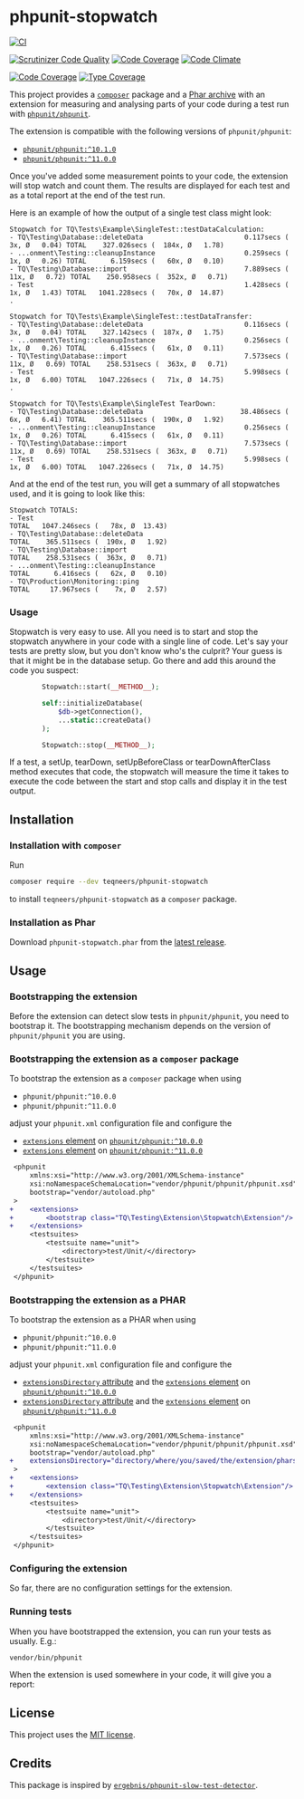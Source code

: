 # phpunit-stopwatch

[![CI](https://github.com/teqneers/phpunit-stopwatch/actions/workflows/ci.yml/badge.svg)](https://github.com/teqneers/phpunit-stopwatch/actions)

[![Scrutinizer Code Quality](https://scrutinizer-ci.com/g/teqneers/phpunit-stopwatch/badges/quality-score.png?b=master)](https://scrutinizer-ci.com/g/teqneers/phpunit-stopwatch/?branch=main)
[![Code Coverage](https://scrutinizer-ci.com/g/teqneers/phpunit-stopwatch/badges/coverage.png?b=master)](https://scrutinizer-ci.com/g/teqneers/phpunit-stopwatch/?branch=main)
[![Code Climate](https://codeclimate.com/github/teqneers/phpunit-stopwatch/badges/gpa.svg)](https://codeclimate.com/github/teqneers/phpunit-stopwatch)

[![Code Coverage](https://codecov.io/gh/teqneers/phpunit-stopwatch/branch/main/graph/badge.svg)](https://codecov.io/gh/teqneers/phpunit-stopwatch)
[![Type Coverage](https://shepherd.dev/github/teqneers/phpunit-stopwatch/coverage.svg)](https://shepherd.dev/github/teqneers/phpunit-stopwatch)

This project provides a [`composer`](https://getcomposer.org) package and
a [Phar archive](https://www.php.net/manual/en/book.phar.php) with an extension for measuring and analysing parts of
your code during a test run with [`phpunit/phpunit`](https://github.com/sebastianbergmann/phpunit).

The extension is compatible with the following versions of `phpunit/phpunit`:

- [`phpunit/phpunit:^10.1.0`](https://github.com/sebastianbergmann/phpunit/tree/10.1.0)
- [`phpunit/phpunit:^11.0.0`](https://github.com/sebastianbergmann/phpunit/tree/11.0.0)

Once you've added some measurement points to your code, the extension will stop watch and count them. The results are
displayed for each test and as a total report at the end of the test run.

Here is an example of how the output of a single test class might look:

```console
Stopwatch for TQ\Tests\Example\SingleTest::testDataCalculation:
- TQ\Testing\Database::deleteData                         0.117secs (    3x, Ø   0.04) TOTAL    327.026secs (  184x, Ø   1.78)
- ...onment\Testing::cleanupInstance                      0.259secs (    1x, Ø   0.26) TOTAL      6.159secs (   60x, Ø   0.10)
- TQ\Testing\Database::import                             7.889secs (   11x, Ø   0.72) TOTAL    250.958secs (  352x, Ø   0.71)
- Test                                                    1.428secs (    1x, Ø   1.43) TOTAL   1041.228secs (   70x, Ø  14.87)
.

Stopwatch for TQ\Tests\Example\SingleTest::testDataTransfer:
- TQ\Testing\Database::deleteData                         0.116secs (    3x, Ø   0.04) TOTAL    327.142secs (  187x, Ø   1.75)
- ...onment\Testing::cleanupInstance                      0.256secs (    1x, Ø   0.26) TOTAL      6.415secs (   61x, Ø   0.11)
- TQ\Testing\Database::import                             7.573secs (   11x, Ø   0.69) TOTAL    258.531secs (  363x, Ø   0.71)
- Test                                                    5.998secs (    1x, Ø   6.00) TOTAL   1047.226secs (   71x, Ø  14.75)
.

Stopwatch for TQ\Tests\Example\SingleTest TearDown:
- TQ\Testing\Database::deleteData                        38.486secs (    6x, Ø   6.41) TOTAL    365.511secs (  190x, Ø   1.92)
- ...onment\Testing::cleanupInstance                      0.256secs (    1x, Ø   0.26) TOTAL      6.415secs (   61x, Ø   0.11)
- TQ\Testing\Database::import                             7.573secs (   11x, Ø   0.69) TOTAL    258.531secs (  363x, Ø   0.71)
- Test                                                    5.998secs (    1x, Ø   6.00) TOTAL   1047.226secs (   71x, Ø  14.75)
```

And at the end of the test run, you will get a summary of all stopwatches used, and it is going to look like this:

```console
Stopwatch TOTALS:
- Test                                                                                 TOTAL   1047.246secs (   78x, Ø  13.43)
- TQ\Testing\Database::deleteData                                                      TOTAL    365.511secs (  190x, Ø   1.92)
- TQ\Testing\Database::import                                                          TOTAL    258.531secs (  363x, Ø   0.71)
- ...onment\Testing::cleanupInstance                                                   TOTAL      6.416secs (   62x, Ø   0.10)
- TQ\Production\Monitoring::ping                                                       TOTAL     17.967secs (    7x, Ø   2.57)
```

### Usage

Stopwatch is very easy to use. All you need is to start and stop the stopwatch anywhere in your code with a single line
of code.
Let's say your tests are pretty slow, but you don't know who's the culprit? Your guess is that it might be in the
database setup.
Go there and add this around the code you suspect:

```php
        Stopwatch::start(__METHOD__);

        self::initializeDatabase(
            $db->getConnection(),
            ...static::createData()
        );

        Stopwatch::stop(__METHOD__);
```

If a test, a setUp, tearDown, setUpBeforeClass or tearDownAfterClass method executes that code, the stopwatch will
measure the time it takes to execute the code between the start and stop calls and display it in the test output.

## Installation

### Installation with `composer`

Run

```sh
composer require --dev teqneers/phpunit-stopwatch
```

to install `teqneers/phpunit-stopwatch` as a `composer` package.

### Installation as Phar

Download `phpunit-stopwatch.phar` from
the [latest release](https://github.com/teqneers/phpunit-stopwatch/releases/latest).

## Usage

### Bootstrapping the extension

Before the extension can detect slow tests in `phpunit/phpunit`, you need to bootstrap it. The bootstrapping mechanism
depends on the version of `phpunit/phpunit` you are using.

### Bootstrapping the extension as a `composer` package

To bootstrap the extension as a `composer` package when using

- `phpunit/phpunit:^10.0.0`
- `phpunit/phpunit:^11.0.0`

adjust your `phpunit.xml` configuration file and configure the

- [`extensions` element](https://docs.phpunit.de/en/10.5/configuration.html#the-extensions-element)
  on [`phpunit/phpunit:^10.0.0`](https://docs.phpunit.de/en/10.5/)
- [`extensions` element](https://docs.phpunit.de/en/11.0/configuration.html#the-extensions-element)
  on [`phpunit/phpunit:^11.0.0`](https://docs.phpunit.de/en/11.0/)

```diff
 <phpunit
     xmlns:xsi="http://www.w3.org/2001/XMLSchema-instance"
     xsi:noNamespaceSchemaLocation="vendor/phpunit/phpunit/phpunit.xsd"
     bootstrap="vendor/autoload.php"
 >
+    <extensions>
+        <bootstrap class="TQ\Testing\Extension\Stopwatch\Extension"/>
+    </extensions>
     <testsuites>
         <testsuite name="unit">
             <directory>test/Unit/</directory>
         </testsuite>
     </testsuites>
 </phpunit>
```

### Bootstrapping the extension as a PHAR

To bootstrap the extension as a PHAR when using

- `phpunit/phpunit:^10.0.0`
- `phpunit/phpunit:^11.0.0`

adjust your `phpunit.xml` configuration file and configure the

- [`extensionsDirectory` attribute](https://docs.phpunit.de/en/10.5/configuration.html#the-extensionsdirectory-attribute)
  and the [`extensions` element](https://docs.phpunit.de/en/10.5/configuration.html#the-extensions-element)
  on [`phpunit/phpunit:^10.0.0`](https://docs.phpunit.de/en/10.5/)
- [`extensionsDirectory` attribute](https://docs.phpunit.de/en/11.0/configuration.html#the-extensionsdirectory-attribute)
  and the [`extensions` element](https://docs.phpunit.de/en/11.0/configuration.html#the-extensions-element)
  on [`phpunit/phpunit:^11.0.0`](https://docs.phpunit.de/en/11.0/)

```diff
 <phpunit
     xmlns:xsi="http://www.w3.org/2001/XMLSchema-instance"
     xsi:noNamespaceSchemaLocation="vendor/phpunit/phpunit/phpunit.xsd"
     bootstrap="vendor/autoload.php"
+    extensionsDirectory="directory/where/you/saved/the/extension/phars"
 >
+    <extensions>
+        <extension class="TQ\Testing\Extension\Stopwatch\Extension"/>
+    </extensions>
     <testsuites>
         <testsuite name="unit">
             <directory>test/Unit/</directory>
         </testsuite>
     </testsuites>
 </phpunit>
```

### Configuring the extension

So far, there are no configuration settings for the extension.

### Running tests

When you have bootstrapped the extension, you can run your tests as usually. E.g.:

```sh
vendor/bin/phpunit
```

When the extension is used somewhere in your code, it will give you a report:

## License

This project uses the [MIT license](LICENSE.md).

## Credits

This package is inspired by [`ergebnis/phpunit-slow-test-detector`](https://github.com/ergebnis/phpunit-slow-test-detector/).
